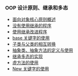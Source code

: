 ### OOP 设计原则、继承和多态

- [面向对象核心原则概述]()
- [没有使用继承的程序]()
- [使用继承改进程序]()
- [base 关键字的使用]()
- [子类与父类的相互转换]()
- [抽象类、抽象方法的定义与使用]()
- [继承多态的实现]()
- [虚方法的使用]()
- [New 关键字的使用]()
